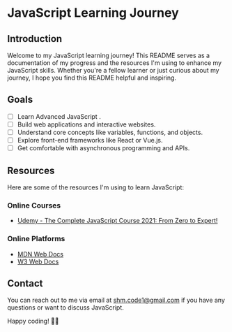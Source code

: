 # JavaScript Learning Journey

## Introduction
Welcome to my JavaScript learning journey! This README serves as a documentation of my progress and the resources I'm using to enhance my JavaScript skills. Whether you're a fellow learner or just curious about my journey, I hope you find this README helpful and inspiring.

## Goals
- [ ] Learn Advanced JavaScript .
- [ ] Build web applications and interactive websites.
- [ ] Understand core concepts like variables, functions, and objects.
- [ ] Explore front-end frameworks like React or Vue.js.
- [ ] Get comfortable with asynchronous programming and APIs.

## Resources
Here are some of the resources I'm using to learn JavaScript:

### Online Courses
- [Udemy - The Complete JavaScript Course 2021: From Zero to Expert!](https://www.udemy.com/course/the-complete-javascript-course/)

### Online Platforms
- [MDN Web Docs](https://developer.mozilla.org/en-US/docs/Web/JavaScript)
- [W3 Web Docs](https://www.w3schools.com/js/)
## Contact
You can reach out to me via email at [shm.code1@gmail.com](mailto:your.email@example.com) if you have any questions or want to discuss JavaScript.

Happy coding! 🚀🌟
